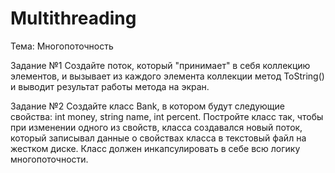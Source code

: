 # Multithreading
Тема: Многопоточность

Задание №1
Создайте поток, который "принимает" в себя коллекцию элементов, и вызывает из каждого элемента коллекции метод ToString() и выводит результат работы метода на экран.

Задание №2
Создайте класс Bank, в котором будут следующие свойства: int money, string name, int percent. Постройте класс так, чтобы при изменении одного из свойств, класса создавался новый поток, который записывал данные о свойствах класса в текстовый файл на жестком диске. Класс должен инкапсулировать в себе всю логику многопоточности.
